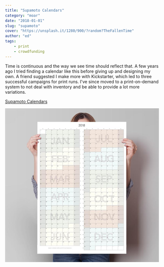```yaml
---
title: "Supamoto Calendars"
category: "moar"
date: "2018-01-01"
slug: "supamoto"
cover: "https://unsplash.it/1280/900/?random?TheFallenTime"
author: "ed"
tags:
    - print
    - crowdfunding
---
```


Time is continuous and the way we see time should reflect that. A few years ago I tried finding a calendar like this before giving up and designing my own. A friend suggested I make more with Kickstarter, which led to three successful campaigns for print runs. I've since moved to a print-on-demand system to not deal with inventory and be able to provide a lot more variations.

[Supamoto Calendars](https://www.supamoto.co)

![alt text](postermock.jpg "Supamoto Calendar")
